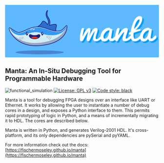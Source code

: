 ![](doc/assets/manta.png)

## Manta: An In-Situ Debugging Tool for Programmable Hardware
![functional_simulation](https://github.com/fischermoseley/manta/actions/workflows/functional_simulation.yml/badge.svg)
[![License: GPL v3](https://img.shields.io/badge/License-GPLv3-blue.svg)](https://www.gnu.org/licenses/gpl-3.0)
[![Code style: black](https://img.shields.io/badge/code%20style-black-000000.svg)](https://github.com/psf/black)

Manta is a tool for debugging FPGA designs over an interface like UART or Ethernet. It works by allowing the user to instantiate a number of debug cores in a design, and exposes a Python interface to them. This permits rapid prototyping of logic in Python, and a means of incrementally migrating it to HDL. The cores are described below.

Manta is written in Python, and generates Verilog-2001 HDL. It's cross-platform, and its only dependencies are pySerial and pyYAML.

For more information check out the docs:
[https://fischermoseley.github.io/manta](https://fischermoseley.github.io/manta)